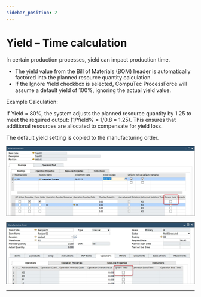 ```yaml
---
sidebar_position: 2
---
```


# Yield – Time calculation

In certain production processes, yield can impact production time.

- The yield value from the Bill of Materials (BOM) header is automatically factored into the planned resource quantity calculation.
- If the Ignore Yield checkbox is selected, CompuTec ProcessForce will assume a default yield of 100%, ignoring the actual yield value.

Example Calculation:

If Yield = 80%, the system adjusts the planned resource quantity by 1.25 to meet the required output: (1/Yield% = 1/0.8 = 1.25). This ensures that additional resources are allocated to compensate for yield loss.

The default yield setting is copied to the manufacturing order.

![Ignore Yield](./media/yield-time-calculation/production-process-ignore-yield.webp)

![Yield Checkbox](./media/yield-time-calculation/manufacturing-order-yield-checkbox.webp)

---

